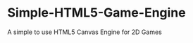 Simple-HTML5-Game-Engine
========================

A simple to use HTML5 Canvas Engine for 2D Games
